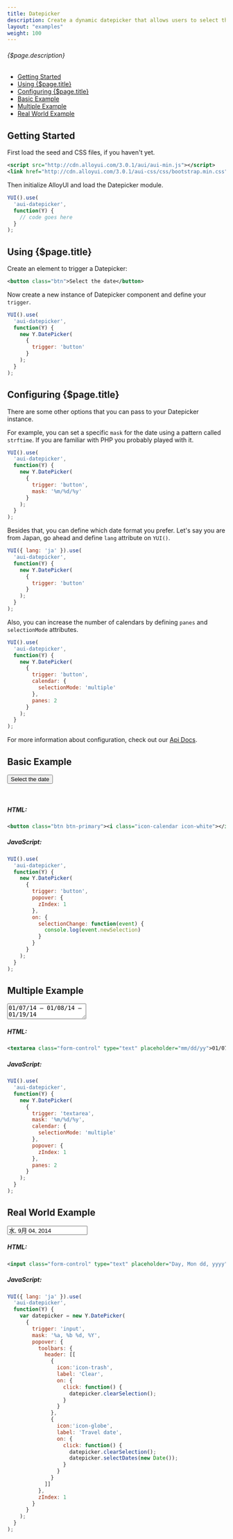 ```yaml
---
title: Datepicker
description: Create a dynamic datepicker that allows users to select the date with a calendar.
layout: "examples"
weight: 100
---
```


###### {$page.description}

- [Getting Started](#1)
- [Using {$page.title}](#2)
- [Configuring {$page.title}](#3)
- [Basic Example](#4)
- [Multiple Example](#5)
- [Real World Example](#6)

<article id="1">

## Getting Started

First load the seed and CSS files, if you haven't yet.

```xml
<script src="http://cdn.alloyui.com/3.0.1/aui/aui-min.js"></script>
<link href="http://cdn.alloyui.com/3.0.1/aui-css/css/bootstrap.min.css" rel="stylesheet"></link>
```

Then initialize AlloyUI and load the Datepicker module.

```javascript
YUI().use(
  'aui-datepicker',
  function(Y) {
    // code goes here
  }
);
```

</article>

<article id="2">

## Using {$page.title}

Create an element to trigger a Datepicker:

```xml
<button class="btn">Select the date</button>
```

Now create a new instance of Datepicker component and define your `trigger`.

```javascript
YUI().use(
  'aui-datepicker',
  function(Y) {
    new Y.DatePicker(
      {
        trigger: 'button'
      }
    );
  }
);
```

</article>


<article id="3">

## Configuring {$page.title}

There are some other options that you can pass to your Datepicker instance.

For example, you can set a specific `mask` for the date using a pattern called `strftime`. If you are familiar with PHP you probably played with it.

```javascript
YUI().use(
  'aui-datepicker',
  function(Y) {
    new Y.DatePicker(
      {
        trigger: 'button',
        mask: '%m/%d/%y'
      }
    );
  }
);
```

Besides that, you can define which date format you prefer. Let's say you are from Japan, go ahead and define `lang` attribute on `YUI()`.

```javascript
YUI({ lang: 'ja' }).use(
  'aui-datepicker',
  function(Y) {
    new Y.DatePicker(
      {
        trigger: 'button'
      }
    );
  }
);
```

Also, you can increase the number of calendars by defining `panes` and `selectionMode` attributes.

```javascript
YUI().use(
  'aui-datepicker',
  function(Y) {
    new Y.DatePicker(
      {
        trigger: 'button',
        calendar: {
          selectionMode: 'multiple'
        },
        panes: 2
      }
    );
  }
);
```

<div class="alert alert-success">
For more information about configuration, check out our <a href="http://alloyui.com/api/modules/aui-datepicker.html" target="_blank"> Api Docs</a>.
</div>

</article>

<article id="4">

## Basic Example

<button class="btn btn-primary" id="basic"><i class="icon-calendar icon-white"></i> Select the date</button>

<script type="text/javascript">
{literal}
  YUI().use(
    'aui-datepicker',
    function(Y) {
      new Y.DatePicker(
        {
          trigger: '#basic',
          popover: {
            zIndex: 1
          },
          on: {
            selectionChange: function(event) {
              console.log(event.newSelection)
            }
          }
        }
      );
    }
  );
{/literal}
</script>
<br>

##### HTML:
```xml
<button class="btn btn-primary"><i class="icon-calendar icon-white"></i> Select the date</button>
```

##### JavaScript:
```javascript
YUI().use(
  'aui-datepicker',
  function(Y) {
    new Y.DatePicker(
      {
        trigger: 'button',
        popover: {
          zIndex: 1
        },
        on: {
          selectionChange: function(event) {
            console.log(event.newSelection)
          }
        }
      }
    );
  }
);
```

</article>

<article id="5">

## Multiple Example

<textarea class="form-control" id="multiple" type="text" placeholder="mm/dd/yy">01/07/14 — 01/08/14 — 01/19/14</textarea>

<script type="text/javascript">
{literal}
  YUI().use(
    'aui-datepicker',
    function(Y) {
      new Y.DatePicker(
        {
          trigger: '#multiple',
          mask: '%m/%d/%y',
          calendar: {
            selectionMode: 'multiple'
          },
          popover: {
            zIndex: 1
          },
          panes: 2
        }
      );
    }
  );
{/literal}
</script>
<br>

##### HTML:
```xml
<textarea class="form-control" type="text" placeholder="mm/dd/yy">01/07/14 — 01/08/14 — 01/19/14</textarea>
```

##### JavaScript:
```javascript
YUI().use(
  'aui-datepicker',
  function(Y) {
    new Y.DatePicker(
      {
        trigger: 'textarea',
        mask: '%m/%d/%y',
        calendar: {
          selectionMode: 'multiple'
        },
        popover: {
          zIndex: 1
        },
        panes: 2
      }
    );
  }
);
```

</article>

<article id="6">

## Real World Example

<input class="form-control" id="realWorld" type="text" placeholder="Day, Mon dd, yyyy" value="水, 9月 04, 2014">

<script type="text/javascript">
{literal}
  YUI({ lang: 'ja' }).use(
    'aui-datepicker',
    function(Y) {
      var datepicker = new Y.DatePicker(
        {
          trigger: '#realWorld',
          mask: '%a, %b %d, %Y',
          popover: {
            toolbars: {
              header: [[
                {
                  icon:'icon-trash',
                  label: 'Clear',
                  on: {
                    click: function() {
                      datepicker.clearSelection();
                    }
                  }
                },
                {
                  icon:'icon-globe',
                  label: 'Travel date',
                  on: {
                    click: function() {
                      datepicker.clearSelection();
                      datepicker.selectDates(new Date());
                    }
                  }
                }
              ]]
            },
            zIndex: 1
          }
        }
      );
    }
  );
{/literal}
</script>
<br>

##### HTML:
```xml
<input class="form-control" type="text" placeholder="Day, Mon dd, yyyy" value="水, 9月 04, 2014">
```

##### JavaScript:
```javascript
YUI({ lang: 'ja' }).use(
  'aui-datepicker',
  function(Y) {
    var datepicker = new Y.DatePicker(
      {
        trigger: 'input',
        mask: '%a, %b %d, %Y',
        popover: {
          toolbars: {
            header: [[
              {
                icon:'icon-trash',
                label: 'Clear',
                on: {
                  click: function() {
                    datepicker.clearSelection();
                  }
                }
              },
              {
                icon:'icon-globe',
                label: 'Travel date',
                on: {
                  click: function() {
                    datepicker.clearSelection();
                    datepicker.selectDates(new Date());
                  }
                }
              }
            ]]
          },
          zIndex: 1
        }
      }
    );
  }
);
```

</article>
